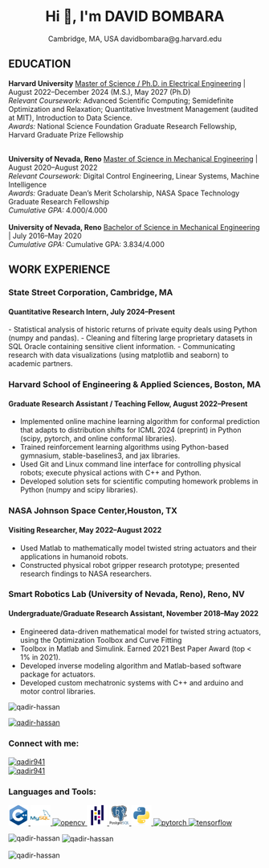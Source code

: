 <h1 align="center">Hi 👋, I'm DAVID BOMBARA</h1> 
<p align="center">Cambridge, MA, USA davidbombara@g.harvard.edu</p>

<h2>EDUCATION</h2> 
<b>Harvard University</b>
<u>Master of Science / Ph.D. in Electrical Engineering</u>   | August 2022–December 2024 (M.S.), May 2027 (Ph.D)</br>
 <i>Relevant Coursework:  </i>Advanced Scientific Computing; Semidefinite Optimization and Relaxation; Quantitative Investment
Management (audited at MIT), Introduction to Data Science.</br>
 <i>Awards:  </i>National Science Foundation Graduate Research Fellowship, Harvard Graduate Prize Fellowship
 </br>
 </br>
 
 <b>University of Nevada, Reno</b>
<u>Master of Science in Mechanical Engineering</u>   | August 2020–August 2022</br>
 <i>Relevant Coursework:  </i>Digital Control Engineering, Linear Systems, Machine Intelligence</br>
 <i>Awards:  </i> Graduate Dean’s Merit Scholarship, NASA Space Technology Graduate Research Fellowship</br>
 <i>Cumulative GPA:  </i> 4.000/4.000
  </br>
 </br>
 <b>University of Nevada, Reno</b>
<u>Bachelor of Science in Mechanical Engineering</u>   |  July 2016–May 2020 </br>
 <i>Cumulative GPA:  </i> Cumulative GPA: 3.834/4.000
<h2>WORK EXPERIENCE</h2>
<h3> State Street Corporation, Cambridge, MA </h3>
<h4>Quantitative Research Intern, July 2024–Present</h4>
- Statistical analysis of historic returns of private equity deals using Python (numpy and pandas).
- Cleaning and filtering large proprietary datasets in SQL Oracle containing sensitive client information.
- Communicating research with data visualizations (using matplotlib and seaborn) to academic partners.
<h3>Harvard School of Engineering & Applied Sciences, Boston, MA</h3>
<h4>Graduate Research Assistant / Teaching Fellow, August 2022–Present</h4>
<ul>
<li> Implemented online machine learning algorithm for conformal prediction that adapts to distribution shifts for ICML 2024 (preprint) in Python (scipy, pytorch, and online conformal libraries).</li>
<li>Trained reinforcement learning algorithms using Python-based gymnasium, stable-baselines3, and jax libraries.</li>
<li>Used Git and Linux command line interface for controlling physical robots; execute physical actions with C++ and Python.</li>
<li>Developed solution sets for scientific computing homework problems in Python (numpy and scipy libraries).</li>
</ul>
<h3>NASA Johnson Space Center,Houston, TX</h3>
<h4>Visiting Researcher, May 2022–August 2022</h4>
<ul>
<li>Used Matlab to mathematically model twisted string actuators and their applications in humanoid robots.</li>
<li>Constructed physical robot gripper research prototype; presented research findings to NASA researchers.</li>
</ul>
<h3>Smart Robotics Lab (University of Nevada, Reno), Reno, NV</h3>
<h4>Undergraduate/Graduate Research Assistant, November 2018–May 2022</h4>
<ul>
<li>Engineered data-driven mathematical model for twisted string actuators, using the Optimization Toolbox and Curve Fitting</li>
<li>Toolbox in Matlab and Simulink. Earned 2021 Best Paper Award (top &lt; 1% in 2021).</li>
<li>Developed inverse modeling algorithm and Matlab-based software package for actuators.</li>
<li>Developed custom mechatronic systems with C++ and arduino and motor control libraries.</li>
</ul>







<p align="left"> <img src="https://komarev.com/ghpvc/?username=qadir-hassan&label=Profile%20views&color=0e75b6&style=flat" alt="qadir-hassan" /> </p>

<p align="left"> <a href="https://github.com/ryo-ma/github-profile-trophy"><img src="https://github-profile-trophy.vercel.app/?username=qadir-hassan" alt="qadir-hassan" /></a> </p>

<h3 align="left">Connect with me:</h3>
<p align="left">
<a href="https://linkedin.com/in/qadir941" target="blank"><img align="center" src="https://raw.githubusercontent.com/rahuldkjain/github-profile-readme-generator/master/src/images/icons/Social/linked-in-alt.svg" alt="qadir941" height="30" width="40" /></a></br>
<a href="https://fb.com/qadir941" target="blank"><img align="center" src="https://raw.githubusercontent.com/rahuldkjain/github-profile-readme-generator/master/src/images/icons/Social/facebook.svg" alt="qadir941" height="30" width="40" /></a>
</p>

<h3 align="left">Languages and Tools:</h3>
<p align="left"> <a href="https://www.w3schools.com/cpp/" target="_blank" rel="noreferrer"> <img src="https://raw.githubusercontent.com/devicons/devicon/master/icons/cplusplus/cplusplus-original.svg" alt="cplusplus" width="40" height="40"/> </a> <a href="https://www.mysql.com/" target="_blank" rel="noreferrer"> <img src="https://raw.githubusercontent.com/devicons/devicon/master/icons/mysql/mysql-original-wordmark.svg" alt="mysql" width="40" height="40"/> </a> <a href="https://opencv.org/" target="_blank" rel="noreferrer"> <img src="https://www.vectorlogo.zone/logos/opencv/opencv-icon.svg" alt="opencv" width="40" height="40"/> </a> <a href="https://pandas.pydata.org/" target="_blank" rel="noreferrer"> <img src="https://raw.githubusercontent.com/devicons/devicon/2ae2a900d2f041da66e950e4d48052658d850630/icons/pandas/pandas-original.svg" alt="pandas" width="40" height="40"/> </a> <a href="https://www.postgresql.org" target="_blank" rel="noreferrer"> <img src="https://raw.githubusercontent.com/devicons/devicon/master/icons/postgresql/postgresql-original-wordmark.svg" alt="postgresql" width="40" height="40"/> </a> <a href="https://www.python.org" target="_blank" rel="noreferrer"> <img src="https://raw.githubusercontent.com/devicons/devicon/master/icons/python/python-original.svg" alt="python" width="40" height="40"/> </a> <a href="https://pytorch.org/" target="_blank" rel="noreferrer"> <img src="https://www.vectorlogo.zone/logos/pytorch/pytorch-icon.svg" alt="pytorch" width="40" height="40"/> </a> <a href="https://www.tensorflow.org" target="_blank" rel="noreferrer"> <img src="https://www.vectorlogo.zone/logos/tensorflow/tensorflow-icon.svg" alt="tensorflow" width="40" height="40"/> </a> </p>

<p><img align="left" src="https://github-readme-stats.vercel.app/api/top-langs?username=qadir-hassan&show_icons=true&locale=en&layout=compact" alt="qadir-hassan" /></p>

<p>&nbsp;<img align="center" src="https://github-readme-stats.vercel.app/api?username=qadir-hassan&show_icons=true&locale=en" alt="qadir-hassan" /></p>

<p><img align="center" src="https://github-readme-streak-stats.herokuapp.com/?user=qadir-hassan&" alt="qadir-hassan" /></p>
